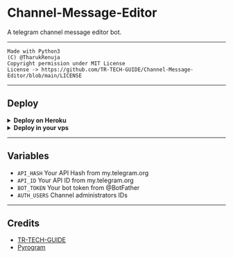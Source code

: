 # Channel-Message-Editor

A telegram channel message editor bot.

---

```
Made with Python3
(C) @TharukRenuja
Copyright permission under MIT License
License -> https://github.com/TR-TECH-GUIDE/Channel-Message-Editor/blob/main/LICENSE
```

---

## Deploy

<details>
  <summary><b>Deploy on Heroku</b></summary>
<br/>

<p align="left">
  <a href="https://heroku.com/deploy?template=https://github.com/TR-TECH-GUIDE/Channel-Message-Editor">
     <img height="30px" src="https://img.shields.io/badge/Deploy%20To%20Heroku-blueviolet?style=for-the-badge&logo=heroku">
  </a>
</p>

</details>

<details>
  <summary><b>Deploy in your vps</b></summary>
<br/>

```sh
git clone https://github.com/TR-TECH-GUIDE/Channel-Message-Editor
cd Channel-Message-Editor
pip3 install -r requirements.txt
# <Create Variables appropriately>
python3 main.py
```

</details>

---

## Variables

- `API_HASH` Your API Hash from my.telegram.org
- `API_ID` Your API ID from my.telegram.org
- `BOT_TOKEN` Your bot token from @BotFather
- `AUTH_USERS` Channel administrators IDs

---

## Credits

- [TR-TECH-GUIDE](https://github.com/TR-TECH-GUIDE)
- [Pyrogram](https://github.com/pyrogram/pyrogram)
